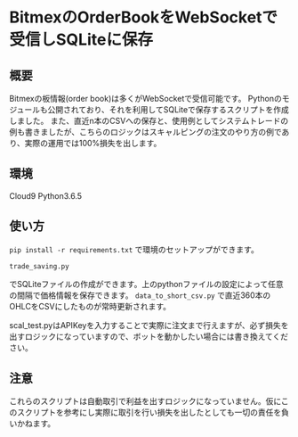 # BitmexのOrderBookをWebSocketで受信しSQLiteに保存

## 概要
Bitmexの板情報(order book)は多くがWebSocketで受信可能です。
Pythonのモジュールも公開されており、それを利用してSQLiteで保存するスクリプトを作成しました。
また、直近n本のCSVへの保存と、使用例としてシステムトレードの例も書きましたが、こちらのロジックはスキャルピングの注文のやり方の例であり、実際の運用では100%損失を出します。


## 環境
Cloud9 Python3.6.5

## 使い方

```pip install -r requirements.txt```
で環境のセットアップができます。

```trade_saving.py```

でSQLiteファイルの作成ができます。上のpythonファイルの設定によって任意の間隔で価格情報を保存できます。
```data_to_short_csv.py```
で直近360本のOHLCをCSVにしたものが常時更新されます。

scal_test.pyはAPIKeyを入力することで実際に注文まで行えますが、必ず損失を出すロジックになっていますので、ボットを動かしたい場合には書き換えてください。

## 注意
これらのスクリプトは自動取引で利益を出すロジックになっていません。仮にこのスクリプトを参考にし実際に取引を行い損失を出したとしても一切の責任を負いかねます。
